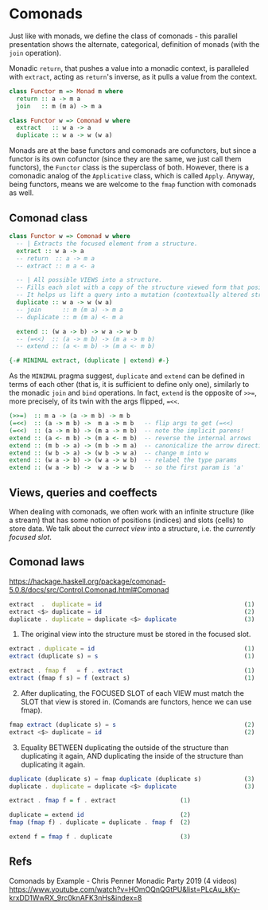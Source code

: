 # Comonads


Just like with monads, we define the class of comonads - this parallel presentation shows the alternate, categorical, definition of monads (with the `join` operation).

Monadic `return`, that pushes a value into a monadic context, is paralleled with `extract`, acting as `return`'s inverse, as it pulls a value from the context.

```hs
class Functor m => Monad m where
  return :: a -> m a
  join   :: m (m a) -> m a

class Functor w => Comonad w where
  extract   :: w a -> a
  duplicate :: w a -> w (w a)
```

Monads are at the base functors and comonads are cofunctors, but since a functor is its own cofunctor (since they are the same, we just call them functors), the `Functor` class is the superclass of both. However, there is a comonadic analog of the `Applicative` class, which is called `Apply`. Anyway, being functors, means we are welcome to the `fmap` function with comonads as well.


## Comonad class

```hs
class Functor w => Comonad w where
  -- | Extracts the focused element from a structure.
  extract :: w a -> a
  -- return  :: a -> m a
  -- extract :: m a <- a

  -- | All possible VIEWS into a structure.
  -- Fills each slot with a copy of the structure viewed form that position.
  -- It helps us lift a query into a mutation (contextually altered structure).
  duplicate :: w a -> w (w a)
  -- join      :: m (m a) -> m a
  -- duplicate :: m (m a) <- m a

  extend :: (w a -> b) -> w a -> w b
  -- (=<<)  :: (a -> m b) -> (m a -> m b)
  -- extend :: (a <- m b) -> (m a <- m b)

{-# MINIMAL extract, (duplicate | extend) #-}
```



As the `MINIMAL` pragma suggest, `duplicate` and `extend` can be defined in terms of each other (that is, it is sufficient to define only one), similarly to the monadic `join` and `bind` operations. In fact, `extend` is the opposite of `>>=`, more precisely, of its twin with the args flipped, `=<<`.

```hs
(>>=)  :: m a -> (a -> m b) -> m b
(=<<)  :: (a -> m b) ->  m a -> m b   -- flip args to get (=<<)
(=<<)  :: (a -> m b) -> (m a -> m b)  -- note the implicit parens!
extend :: (a <- m b) -> (m a <- m b)  -- reverse the internal arrows
extend :: (m b -> a) -> (m b -> m a)  -- canonicalize the arrow direction
extend :: (w b -> a) -> (w b -> w a)  -- change m into w
extend :: (w a -> b) -> (w a -> w b)  -- relabel the type params
extend :: (w a -> b) ->  w a -> w b   -- so the first param is 'a'
```




## Views, queries and coeffects

When dealing with comonads, we often work with an infinite structure (like a stream) that has some notion of positions (indices) and slots (cells) to store data. We talk about the *currect view* into a structure, i.e. the *currently focused slot*.


## Comonad laws

https://hackage.haskell.org/package/comonad-5.0.8/docs/src/Control.Comonad.html#Comonad

```js
extract  .  duplicate = id                                        (1)
extract <$> duplicate = id                                        (2)
duplicate . duplicate = duplicate <$> duplicate                   (3)
```


1. The original view into the structure must be stored in the focused slot.

```js
extract . duplicate = id                                          (1)
extract (duplicate s) = s                                         (1)

extract . fmap f   = f . extract                                  (1)
extract (fmap f s) = f (extract s)                                (1)
```


2. After duplicating, the FOCUSED SLOT of each VIEW must match the SLOT that view is stored in. (Comands are functors, hence we can use fmap).

```js
fmap extract (duplicate s) = s                                    (2)
extract <$> duplicate = id                                        (2)
```


3. Equality BETWEEN duplicating the outside of the structure than duplicating it again, AND duplicating the inside of the structure than duplicating it again.

```js
duplicate (duplicate s) = fmap duplicate (duplicate s)            (3)
duplicate . duplicate = duplicate <$> duplicate                   (3)
```




```hs
extract . fmap f = f . extract                  (1)

duplicate = extend id                           (2)
fmap (fmap f) . duplicate = duplicate . fmap f  (2)

extend f = fmap f . duplicate                   (3)
```





## Refs

Comonads by Example - Chris Penner
Monadic Party 2019 (4 videos)
https://www.youtube.com/watch?v=HOmOQnQGtPU&list=PLcAu_kKy-krxDD1WwRX_9rc0knAFK3nHs&index=8

